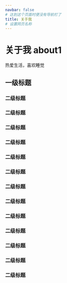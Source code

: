 ```yaml
---
navbar: false
# 达到这个页面时便没有导航栏了
title: 关于我
# 设置网页名称
---
```

# 关于我 about1

热爱生活，喜欢睡觉

## 一级标题
### 二级标题
### 二级标题
### 二级标题
### 二级标题
### 二级标题
### 二级标题
### 二级标题
### 二级标题
### 二级标题
### 二级标题
### 二级标题
### 二级标题
### 二级标题